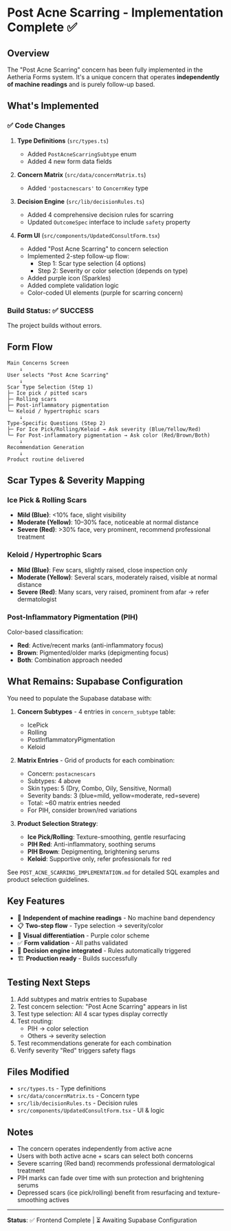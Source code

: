 # Post Acne Scarring - Implementation Complete ✅

## Overview

The "Post Acne Scarring" concern has been fully implemented in the Aetheria Forms system. It's a unique concern that operates **independently of machine readings** and is purely follow-up based.

## What's Implemented

### ✅ Code Changes

1. **Type Definitions** (`src/types.ts`)
   - Added `PostAcneScarringSubtype` enum
   - Added 4 new form data fields

2. **Concern Matrix** (`src/data/concernMatrix.ts`)
   - Added `'postacnescars'` to `ConcernKey` type

3. **Decision Engine** (`src/lib/decisionRules.ts`)
   - Added 4 comprehensive decision rules for scarring
   - Updated `OutcomeSpec` interface to include `safety` property

4. **Form UI** (`src/components/UpdatedConsultForm.tsx`)
   - Added "Post Acne Scarring" to concern selection
   - Implemented 2-step follow-up flow:
     - Step 1: Scar type selection (4 options)
     - Step 2: Severity or color selection (depends on type)
   - Added purple icon (Sparkles)
   - Added complete validation logic
   - Color-coded UI elements (purple for scarring concern)

### Build Status: ✅ SUCCESS
The project builds without errors.

## Form Flow

```
Main Concerns Screen
    ↓
User selects "Post Acne Scarring"
    ↓
Scar Type Selection (Step 1)
├─ Ice pick / pitted scars
├─ Rolling scars  
├─ Post-inflammatory pigmentation
└─ Keloid / hypertrophic scars
    ↓
Type-Specific Questions (Step 2)
├─ For Ice Pick/Rolling/Keloid → Ask severity (Blue/Yellow/Red)
└─ For Post-inflammatory pigmentation → Ask color (Red/Brown/Both)
    ↓
Recommendation Generation
    ↓
Product routine delivered
```

## Scar Types & Severity Mapping

### Ice Pick & Rolling Scars
- **Mild (Blue)**: <10% face, slight visibility
- **Moderate (Yellow)**: 10–30% face, noticeable at normal distance
- **Severe (Red)**: >30% face, very prominent, recommend professional treatment

### Keloid / Hypertrophic Scars
- **Mild (Blue)**: Few scars, slightly raised, close inspection only
- **Moderate (Yellow)**: Several scars, moderately raised, visible at normal distance
- **Severe (Red)**: Many scars, very raised, prominent from afar → refer dermatologist

### Post-Inflammatory Pigmentation (PIH)
Color-based classification:
- **Red**: Active/recent marks (anti-inflammatory focus)
- **Brown**: Pigmented/older marks (depigmenting focus)
- **Both**: Combination approach needed

## What Remains: Supabase Configuration

You need to populate the Supabase database with:

1. **Concern Subtypes** - 4 entries in `concern_subtype` table:
   - IcePick
   - Rolling
   - PostInflammatoryPigmentation
   - Keloid

2. **Matrix Entries** - Grid of products for each combination:
   - Concern: `postacnescars`
   - Subtypes: 4 above
   - Skin types: 5 (Dry, Combo, Oily, Sensitive, Normal)
   - Severity bands: 3 (blue=mild, yellow=moderate, red=severe)
   - Total: ~60 matrix entries needed
   - For PIH, consider brown/red variations

3. **Product Selection Strategy**:
   - **Ice Pick/Rolling**: Texture-smoothing, gentle resurfacing
   - **PIH Red**: Anti-inflammatory, soothing serums
   - **PIH Brown**: Depigmenting, brightening serums
   - **Keloid**: Supportive only, refer professionals for red

See `POST_ACNE_SCARRING_IMPLEMENTATION.md` for detailed SQL examples and product selection guidelines.

## Key Features

- 🎯 **Independent of machine readings** - No machine band dependency
- 📋 **Two-step flow** - Type selection → severity/color
- 🎨 **Visual differentiation** - Purple color scheme
- ✅ **Form validation** - All paths validated
- 🔌 **Decision engine integrated** - Rules automatically triggered
- 🏗️ **Production ready** - Builds successfully

## Testing Next Steps

1. Add subtypes and matrix entries to Supabase
2. Test concern selection: "Post Acne Scarring" appears in list
3. Test type selection: All 4 scar types display correctly
4. Test routing:
   - PIH → color selection
   - Others → severity selection
5. Test recommendations generate for each combination
6. Verify severity "Red" triggers safety flags

## Files Modified

- `src/types.ts` - Type definitions
- `src/data/concernMatrix.ts` - Concern type
- `src/lib/decisionRules.ts` - Decision rules
- `src/components/UpdatedConsultForm.tsx` - UI & logic

## Notes

- The concern operates independently from active acne
- Users with both active acne + scars can select both concerns
- Severe scarring (Red band) recommends professional dermatological treatment
- PIH marks can fade over time with sun protection and brightening serums
- Depressed scars (ice pick/rolling) benefit from resurfacing and texture-smoothing actives

---

**Status**: ✅ Frontend Complete | ⏳ Awaiting Supabase Configuration

